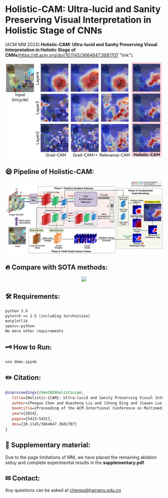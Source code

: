 # Holistic-CAM: Ultra-lucid and Sanity Preserving Visual Interpretation in Holistic Stage of CNNs

[ACM MM 2024] **Holistic-CAM: Ultra-lucid and Sanity Preserving Visual Interpretation in Holistic Stage of CNNs**(https://dl.acm.org/doi/10.1145/3664647.3681707 "link").
<p style="text-align: center">
<img src="figures/firstFigure.jpg" style="width: 500px; height: auto">
</p>
 


## 😄 Pipeline of Holistic-CAM:
<p style="text-align: center">
<img src="figures/pipeline_new.jpg" style="width: 800px; height: auto">
</p>



## 🔥 Compare with SOTA methods:
<p style="text-align: center">
<img src="figures/allCompare_2.jpg" style="width: 800px; height: auto">
</p>

## 🛠️ Requirements:
```
python 3.X
pytorch >= 1.5 (including torchvision)
matplotlib
opencv-python
No more other requirements
```

## 🗝️ How to Run:
```
use demo.ipynb
```
## ✏️ Citation:
```bibtex
@inproceedings{chen2024holisticcam, 
   title={Holistic-{CAM}: Ultra-lucid and Sanity Preserving Visual Interpretation in Holistic Stage of {CNN}s}, 
   author={Pengxu Chen and Huazhong Liu and Jihong Ding and Jiawen Luo and Peng Tan and Laurence T. Yang}, 
   booktitle={Proceeding of the ACM Intertional Conference on Multimedia}, 
   year={2024},
   pages={5423–5431},
   doi={10.1145/3664647.3681707}
}
```
## 📁 Supplementary material:
Due to the page limitations of MM, we have placed the remaining ablation stduy and complete experimental results in the **supplementary.pdf**.


## ✉ Contact:
Any questions can be asked at [chenpx@hainanu.edu.cn](mailto:chenpx@hainanu.edu.cn)
